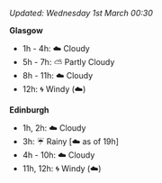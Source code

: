 *Updated: Wednesday 1st March 00:30*

**Glasgow**

* 1h - 4h: :cloud: Cloudy
* 5h - 7h: :partly_sunny: Partly Cloudy
* 8h - 11h: :cloud: Cloudy
* 12h: :cyclone: Windy (:cloud:)

**Edinburgh**

* 1h, 2h: :cloud: Cloudy
* 3h: :umbrella: Rainy [:cloud: as of 19h]
* 4h - 10h: :cloud: Cloudy
* 11h, 12h: :cyclone: Windy (:cloud:)
